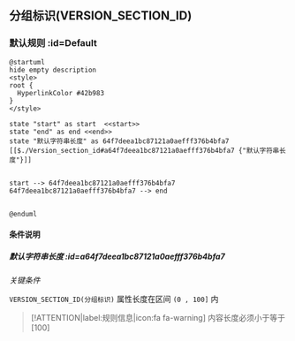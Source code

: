 ## 分组标识(VERSION_SECTION_ID) <!-- {docsify-ignore-all} -->

   

### 默认规则 :id=Default

```plantuml
@startuml
hide empty description
<style>
root {
  HyperlinkColor #42b983
}
</style>

state "start" as start  <<start>>
state "end" as end <<end>>
state "默认字符串长度" as 64f7deea1bc87121a0aefff376b4bfa7 [[$./Version_section_id#a64f7deea1bc87121a0aefff376b4bfa7 {"默认字符串长度"}]]


start --> 64f7deea1bc87121a0aefff376b4bfa7 
64f7deea1bc87121a0aefff376b4bfa7 --> end 


@enduml
```

#### 条件说明

##### 默认字符串长度 :id=a64f7deea1bc87121a0aefff376b4bfa7


*关键条件*


`VERSION_SECTION_ID(分组标识)` 属性长度在区间 `(0 , 100]` 内

> [!ATTENTION|label:规则信息|icon:fa fa-warning]
> 内容长度必须小于等于[100]







